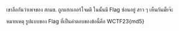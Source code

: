 เขาลือกันว่าเพจของ สกมช. ถูกแฮกเกอร์โจมตี ในนั้นมี Flag ซ่อนอยู่ สาว ๆ เห็นกันมั้ยจ๊ะ

หมายเหตุ รูปแบบของ Flag ที่เป็นคำตอบของข้อนี้คือ WCTF23{md5}

